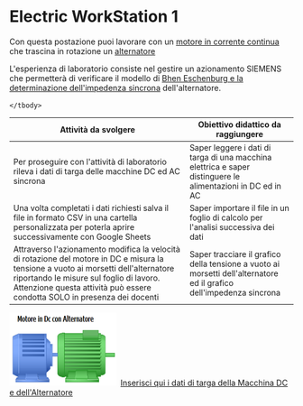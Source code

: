 # Electric WorkStation 1
Con questa postazione puoi lavorare con un [motore in corrente continua](https://www.youtube.com/watch?v=LAtPHANEfQo) che trascina in rotazione un  [alternatore](https://www.youtube.com/watch?v=tiKH48EMgKE) 

L'esperienza di laboratorio consiste nel gestire un azionamento SIEMENS che permetterà di verificare il modello di [Bhen Eschenburg e la determinazione dell'impedenza sincrona](/libri/be.html) dell'alternatore.

<div class="table-container">
  <table class="table is-bordered">
    <thead>
      <tr>
        <th>Attività da svolgere</th>
        <th>Obiettivo didattico da raggiungere</th>
      </tr>
    </thead>
    <tbody>
      <tr>
        <td>Per proseguire con l'attività di laboratorio rileva i dati di targa delle macchine DC ed AC sincrona</td>
        <td>Saper leggere i dati di targa di una macchina elettrica e saper distinguere le alimentazioni in DC ed in AC</td>
      </tr>
      <tr>
        <td>Una volta completati i dati richiesti salva il file in formato CSV in una cartella personalizzata per poterla aprire successivamente con Google Sheets</td>
        <td>Saper importare il file in un foglio di calcolo per l'analisi successiva dei dati</td>
      </tr>
      <tr>
        <td>Attraverso l'azionamento modifica la velocità di rotazione del motore in DC e misura la tensione a vuoto ai morsetti dell'alternatore riportando le misure sul foglio di lavoro. Attenzione questa attività può essere condotta SOLO in presenza dei docenti</td>
        <td>Saper tracciare il grafico della tensione a vuoto ai morsetti dell'alternatore ed il grafico dell'impedenza sincrona</td>
      </tr>
      
    </tbody>
  </table>
</div>


<img src="image/acdcmachine.png" width="190" height="130">&ensp;[Inserisci qui i dati di targa della Macchina DC e dell'Alternatore](/elws1/acdcmachine.html)







